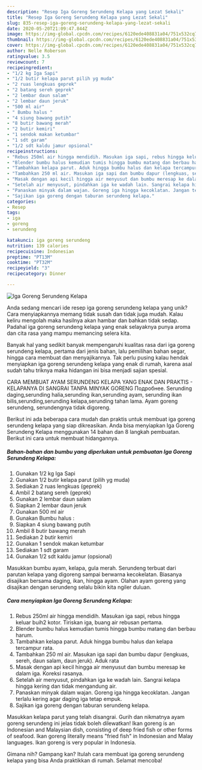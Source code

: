 ```yaml
---
description: "Resep Iga Goreng Serundeng Kelapa yang Lezat Sekali"
title: "Resep Iga Goreng Serundeng Kelapa yang Lezat Sekali"
slug: 835-resep-iga-goreng-serundeng-kelapa-yang-lezat-sekali
date: 2020-05-20T21:09:47.844Z
image: https://img-global.cpcdn.com/recipes/6120ede408831a04/751x532cq70/iga-goreng-serundeng-kelapa-foto-resep-utama.jpg
thumbnail: https://img-global.cpcdn.com/recipes/6120ede408831a04/751x532cq70/iga-goreng-serundeng-kelapa-foto-resep-utama.jpg
cover: https://img-global.cpcdn.com/recipes/6120ede408831a04/751x532cq70/iga-goreng-serundeng-kelapa-foto-resep-utama.jpg
author: Nelle Roberson
ratingvalue: 3.5
reviewcount: 7
recipeingredient:
- "1/2 kg Iga Sapi"
- "1/2 butir kelapa parut pilih yg muda"
- "2 ruas lengkuas geprek"
- "2 batang sereh geprek"
- "2 lembar daun salam"
- "2 lembar daun jeruk"
- "500 ml air"
- " Bumbu halus "
- "4 siung bawang putih"
- "8 butir bawang merah"
- "2 butir kemiri"
- "1 sendok makan ketumbar"
- "1 sdt garam"
- "1/2 sdt kaldu jamur opsional"
recipeinstructions:
- "Rebus 250ml air hingga mendidih. Masukan iga sapi, rebus hingga keluar buih2 kotor. Tiriskan iga, buang air rebusan pertama."
- "Blender bumbu halus kemudian tumis hingga bumbu matang dan berbau harum."
- "Tambahkan kelapa parut. Aduk hingga bumbu halus dan kelapa tercampur rata."
- "Tambahkan 250 ml air. Masukan iga sapi dan bumbu dapur (lengkuas, sereh, daun salam, daun jeruk). Aduk rata"
- "Masak dengan api kecil hingga air menyusut dan bumbu meresap ke dalam iga. Koreksi rasanya."
- "Setelah air menyusut, pindahkan iga ke wadah lain. Sangrai kelapa hingga kering dan tidak mengandung air."
- "Panaskan minyak dalam wajan. Goreng iga hingga kecoklatan. Jangan terlalu kering agar daging iga tetap empuk."
- "Sajikan iga goreng dengan taburan serundeng kelapa."
categories:
- Resep
tags:
- iga
- goreng
- serundeng

katakunci: iga goreng serundeng 
nutrition: 139 calories
recipecuisine: Indonesian
preptime: "PT13M"
cooktime: "PT32M"
recipeyield: "3"
recipecategory: Dinner

---
```



![Iga Goreng Serundeng Kelapa](https://img-global.cpcdn.com/recipes/6120ede408831a04/751x532cq70/iga-goreng-serundeng-kelapa-foto-resep-utama.jpg)

Anda sedang mencari ide resep iga goreng serundeng kelapa yang unik? Cara menyiapkannya memang tidak susah dan tidak juga mudah. Kalau keliru mengolah maka hasilnya akan hambar dan bahkan tidak sedap. Padahal iga goreng serundeng kelapa yang enak selayaknya punya aroma dan cita rasa yang mampu memancing selera kita.

Banyak hal yang sedikit banyak mempengaruhi kualitas rasa dari iga goreng serundeng kelapa, pertama dari jenis bahan, lalu pemilihan bahan segar, hingga cara membuat dan menyajikannya. Tak perlu pusing kalau hendak menyiapkan iga goreng serundeng kelapa yang enak di rumah, karena asal sudah tahu triknya maka hidangan ini bisa menjadi sajian spesial.

CARA MEMBUAT AYAM SERUNDENG KELAPA YANG ENAK DAN PRAKTIS - KELAPANYA DI SANGRAI TANPA MINYAK GORENG Подробнее. Serunding daging,serunding halia,serunding ikan,serunding ayam, serunding ikan bilis,serunding,serunding kelapa,serunding tahan lama. Ayam goreng serundeng, serundengnya tidak digoreng.


Berikut ini ada beberapa cara mudah dan praktis untuk membuat iga goreng serundeng kelapa yang siap dikreasikan. Anda bisa menyiapkan Iga Goreng Serundeng Kelapa menggunakan 14 bahan dan 8 langkah pembuatan. Berikut ini cara untuk membuat hidangannya.

<!--inarticleads1-->

##### Bahan-bahan dan bumbu yang diperlukan untuk pembuatan Iga Goreng Serundeng Kelapa:

1. Gunakan 1/2 kg Iga Sapi
1. Gunakan 1/2 butir kelapa parut (pilih yg muda)
1. Sediakan 2 ruas lengkuas (geprek)
1. Ambil 2 batang sereh (geprek)
1. Gunakan 2 lembar daun salam
1. Siapkan 2 lembar daun jeruk
1. Gunakan 500 ml air
1. Gunakan  Bumbu halus :
1. Siapkan 4 siung bawang putih
1. Ambil 8 butir bawang merah
1. Sediakan 2 butir kemiri
1. Gunakan 1 sendok makan ketumbar
1. Sediakan 1 sdt garam
1. Gunakan 1/2 sdt kaldu jamur (opsional)


Masukkan bumbu ayam, kelapa, gula merah. Serundeng terbuat dari parutan kelapa yang digoreng sampai berwarna kecokelatan. Biasanya disajikan bersama daging, ikan, hingga ayam. Olahan ayam goreng yang disajikan dengan serundeng selalu bikin kita ngiler duluan. 

<!--inarticleads2-->

##### Cara menyiapkan Iga Goreng Serundeng Kelapa:

1. Rebus 250ml air hingga mendidih. Masukan iga sapi, rebus hingga keluar buih2 kotor. Tiriskan iga, buang air rebusan pertama.
1. Blender bumbu halus kemudian tumis hingga bumbu matang dan berbau harum.
1. Tambahkan kelapa parut. Aduk hingga bumbu halus dan kelapa tercampur rata.
1. Tambahkan 250 ml air. Masukan iga sapi dan bumbu dapur (lengkuas, sereh, daun salam, daun jeruk). Aduk rata
1. Masak dengan api kecil hingga air menyusut dan bumbu meresap ke dalam iga. Koreksi rasanya.
1. Setelah air menyusut, pindahkan iga ke wadah lain. Sangrai kelapa hingga kering dan tidak mengandung air.
1. Panaskan minyak dalam wajan. Goreng iga hingga kecoklatan. Jangan terlalu kering agar daging iga tetap empuk.
1. Sajikan iga goreng dengan taburan serundeng kelapa.


Masukkan kelapa parut yang telah disangrai. Gurih dan nikmatnya ayam goreng serundeng ini jelas tidak boleh dilewatkan! Ikan goreng is an Indonesian and Malaysian dish, consisting of deep fried fish or other forms of seafood. Ikan goreng literally means &#34;fried fish&#34; in Indonesian and Malay languages. Ikan goreng is very popular in Indonesia. 

Gimana nih? Gampang kan? Itulah cara membuat iga goreng serundeng kelapa yang bisa Anda praktikkan di rumah. Selamat mencoba!
